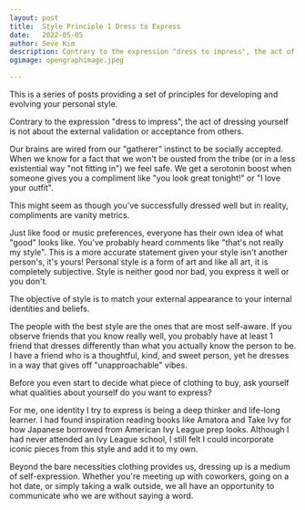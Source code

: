 ```yaml
---
layout: post
title:	Style Principle 1 Dress to Express
date:	2022-05-05
author:	Seve Kim
description: Contrary to the expression "dress to impress", the act of dressing yourself is not about the external validation or acceptance from others.
ogimage: opengraphimage.jpeg

---
```


This is a series of posts providing a set of principles for developing and evolving your personal style.

Contrary to the expression "dress to impress", the act of dressing yourself is not about the external validation or acceptance from others.

Our brains are wired from our "gatherer" instinct to be socially accepted. When we know for a fact that we won't be ousted from the tribe (or in a less existential way "not fitting in") we feel safe. We get a serotonin boost when someone gives you a compliment like "you look great tonight!" or "I love your outfit".

This might seem as though you've successfully dressed well but in reality, compliments are vanity metrics.

Just like food or music preferences, everyone has their own idea of what "good" looks like. You've probably heard comments like "that's not really my style". This is a more accurate statement given your style isn't another person's, it's yours! Personal style is a form of art and like all art, it is completely subjective. Style is neither good nor bad, you express it well or you don't.

The objective of style is to match your external appearance to your internal identities and beliefs.

The people with the best style are the ones that are most self-aware. If you observe friends that you know really well, you probably have at least 1 friend that dresses differently than what you actually know the person to be. I have a friend who is a thoughtful, kind, and sweet person, yet he dresses in a way that gives off "unapproachable" vibes.

Before you even start to decide what piece of clothing to buy, ask yourself what qualities about yourself do you want to express?

For me, one identity I try to express is being a deep thinker and life-long learner. I had found inspiration reading books like Amatora and Take Ivy for how Japanese borrowed from American Ivy League prep looks. Although I had never attended an Ivy League school, I still felt I could incorporate iconic pieces from this style and add it to my own.

Beyond the bare necessities clothing provides us, dressing up is a medium of self-expression. Whether you're meeting up with coworkers, going on a hot date, or simply taking a walk outside, we all have an opportunity to communicate who we are without saying a word.
